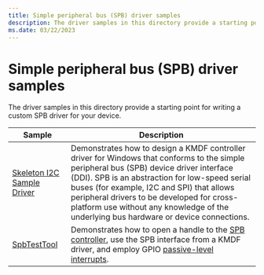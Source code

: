 ```yaml
---
title: Simple peripheral bus (SPB) driver samples
description: The driver samples in this directory provide a starting point for writing a custom SPB driver for your device.
ms.date: 03/22/2023
---
```


# Simple peripheral bus (SPB) driver samples

The driver samples in this directory provide a starting point for writing a custom SPB driver for your device.

| Sample | Description |
| --- | --- |
| [Skeleton I2C Sample Driver](/samples/microsoft/windows-driver-samples/skeleton-i2c-sample-driver) | Demonstrates how to design a KMDF controller driver for Windows that conforms to the simple peripheral bus (SPB) device driver interface (DDI). SPB is an abstraction for low-speed serial buses (for example, I2C and SPI) that allows peripheral drivers to be developed for cross-platform use without any knowledge of the underlying bus hardware or device connections. |
| [SpbTestTool](/samples/microsoft/windows-driver-samples/spbtesttool) | Demonstrates how to open a handle to the [SPB controller](../spb/spb-controller-drivers.md), use the SPB interface from a KMDF driver, and employ GPIO [passive-level interrupts](../wdf/supporting-passive-level-interrupts.md). |
